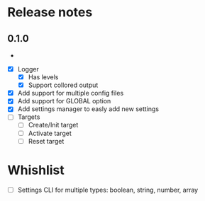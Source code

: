 # Release notes
## 0.1.0
-
- [X] Logger
  - [X] Has levels
  - [X] Support collored output
- [X] Add support for multiple config files
- [X] Add support for GLOBAL option
- [X] Add settings manager to easly add new settings
- [ ] Targets
  - [ ] Create/Init target
  - [ ] Activate target
  - [ ] Reset target

# Whishlist

- [ ] Settings CLI for multiple types: boolean, string, number, array

